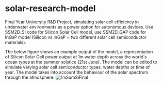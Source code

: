 # solar-research-model
Final Year University R&amp;D Project, simulating solar cell efficiency in underwater environments as a power option for autonomous devices.
Use SSM2D_SI code for Silicon Solar Cell model, use SSM2D_GAP code for InGaP model (Silicon vs InGaP = two different solar cell semiconductor materials). 

The below figure shows an example output of the model, a representation of Silicon Solar Cell power output at 1m water depth across the world's ocean types at the summer solstice (21st June). The model can be edited to simulate varying solar cell semiconductor types, water depths or time of year. The model takes into account the behaviour of the solar spectrum through the atmosphere. 
![1mSumSiFinal](https://github.com/user-attachments/assets/5da3e008-8eae-402c-9e76-16b1efeba78b)

